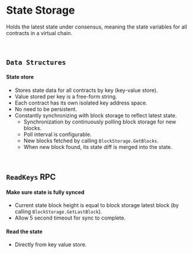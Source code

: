 # State Storage

Holds the latest state under consensus, meaning the state variables for all contracts in a virtual chain.

&nbsp;
## `Data Structures`

#### State store
* Stores state data for all contracts by key (key-value store).
* Value stored per key is a free-form string.
* Each contract has its own isolated key address space.
* No need to be persistent.
* Constantly synchronizing with block storage to reflect latest state.
  * Synchronization by continuously polling block storage for new blocks.
  * Poll interval is configurable.
  * New blocks fetched by calling `BlockStorage.GetBlocks`.
  * When new block found, its state diff is merged into the state.

&nbsp;
## `ReadKeys` RPC

#### Make sure state is fully synced
* Current state block height is equal to block storage latest block (by calling `BlockStorage.GetLastBlock`).
* Allow 5 second timeout for sync to complete.

#### Read the state
* Directly from key value store.
